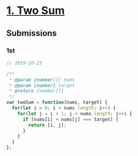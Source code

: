 # [1. Two Sum](https://leetcode.com/problems/two-sum/)

## Submissions

### 1st

```js
// 2019-10-23

/**
 * @param {number[]} nums
 * @param {number} target
 * @return {number[]}
 */
var twoSum = function(nums, target) {
  for(let i = 0; i < nums.length; i++) {
    for(let j = i + 1; j < nums.length; j++) {
      if (nums[i] + nums[j] === target) {
        return [i, j];
      }
    }
  }
};
```
